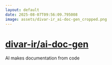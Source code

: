 ```yaml
---
layout: default
date: 2025-08-07T09:56:09.795008
image: assets/divar-ir_ai-doc-gen_cropped.png
---
```


# [divar-ir/ai-doc-gen](https://github.com/divar-ir/ai-doc-gen)

AI makes documentation from code

